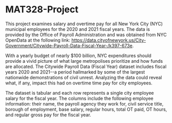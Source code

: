 # MAT328-Project

This project examines salary and overtime pay for all New York City (NYC) municipal employees for the 2020 and 2021 fiscal years. The data is provided by the Office of Payroll Administration and was obtained from NYC OpenData at the following link: https://data.cityofnewyork.us/City-Government/Citywide-Payroll-Data-Fiscal-Year-/k397-673e.

With a yearly budget of nearly $100 billion, NYC expenditures should provide a vivid picture of what large metropolises prioritize and how funds are allocated. The Citywide Payroll Data (Fiscal Year) dataset includes fiscal years 2020 and 2021--a period hallmarked by some of the largest nationwide demonstrations of civil unrest. Analyzing the data could reveal what, if any, impact this had on overtime time pay for city employees. 

The dataset is tabular and each row represents a single city employee salary for the fiscal year. The columns include the following employee information: their name, the payroll agency they work for, civil service title, borough of employment, base salary, regular hours, total OT paid, OT hours, and regular gross pay for the fiscal year.

